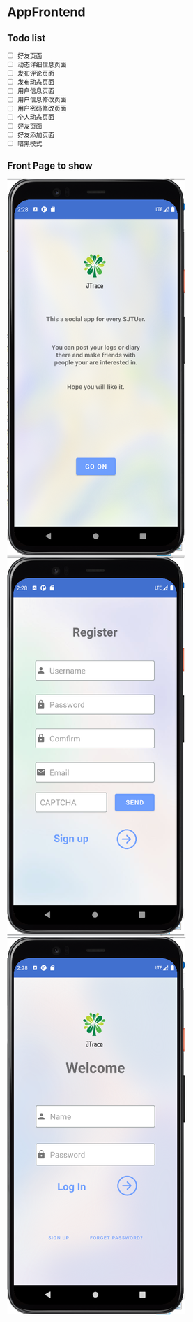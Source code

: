 # AppFrontend

## Todo list
- [ ] 好友页面
- [ ] 动态详细信息页面
- [ ] 发布评论页面
- [ ] 发布动态页面
- [ ] 用户信息页面
- [ ] 用户信息修改页面
- [ ] 用户密码修改页面
- [ ] 个人动态页面
- [ ] 好友页面
- [ ] 好友添加页面
- [ ] 暗黑模式

## Front Page to show


![welcome](./pics/welcome.png)  ![register](./pics/register.png) ![login](./pics/login.png) 
